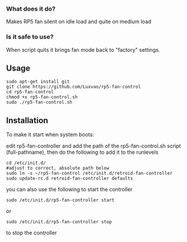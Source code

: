 ### What does it do?

Makes RP5 fan silent on idle load and quite on medium load

### Is it safe to use?

When script quits it brings fan mode back to "factory" settings.

## Usage
``` 
sudo apt-get install git
git clone https://github.com/Luxvao/rp5-fan-control
cd rp5-fan-control
chmod +x rp5-fan-control.sh
sudo ./rp5-fan-control.sh
```
## Installation

To make it start when system boots:

edit rp5-fan-controller and add the path of the rp5-fan-control.sh script (full-pathname), then do the following to add it
to the runlevels

    cd /etc/init.d/
    #adjust to correct, absolute path below
    sudo ln -s ~/rp5-fan-control /etc/init.d/retroid-fan-controller
    sudo update-rc.d retroid-fan-controller defaults

you can also use the following to start the controller

    sudo /etc/init.d/rp5-fan-controller start

or

    sudo /etc/init.d/rp5-fan-controller stop

to stop the controller
